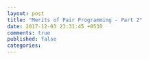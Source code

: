 ```yaml
---
layout: post
title: "Merits of Pair Programming - Part 2"
date: 2017-12-03 23:31:45 +0530
comments: true
published: false
categories:
---
```

